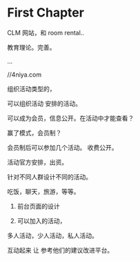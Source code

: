 # First Chapter

 CLM 网站，和  room rental..

 教育理论。完善。

 ...

 //4niya.com

 组织活动类型的，

 可以组织活动 安排的活动。

 

可以成为会员，信息公开。在活动中才能查看？



赢了模式，会员制？

会员制后可以参加几个活动。 收费公开。

活动官方安排，出资。

针对不同人群设计不同的活动。



吃饭，聊天，旅游，等等。



1. 前台页面的设计

2. 可以加入的活动，

 

多人活动，少人活动，私人活动。



 

 互动起来 让 参考他们的建议改进平台。

